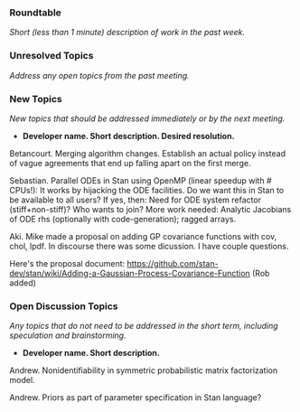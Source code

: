 ### Roundtable
_Short (less than 1 minute) description of work in the past week._

### Unresolved Topics
_Address any open topics from the past meeting._

### New Topics
_New topics that should be addressed immediately or by the next
meeting._

* __Developer name.  Short description.  Desired resolution.__

Betancourt.  Merging algorithm changes.  Establish an actual policy instead of vague agreements that end up falling apart on the first merge.

Sebastian. Parallel ODEs in Stan using OpenMP (linear speedup with # CPUs!): It works by hijacking the ODE facilities. Do we want this in Stan to be available to all users? If yes, then: Need for ODE system refactor (stiff+non-stiff)? Who wants to join? More work needed: Analytic Jacobians of ODE rhs (optionally with code-generation); ragged arrays.

Aki. Mike made a proposal on adding GP covariance functions with cov, chol, lpdf. In discourse there was some dicussion. I have couple questions.

Here's the proposal document: https://github.com/stan-dev/stan/wiki/Adding-a-Gaussian-Process-Covariance-Function (Rob added)

### Open Discussion Topics
_Any topics that do not need to be addressed in the short term,
including speculation and brainstorming._

* __Developer name.  Short description.__

Andrew.  Nonidentifiability in symmetric probabilistic matrix factorization model.

Andrew.  Priors as part of parameter specification in Stan language?